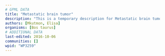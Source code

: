 ```yaml
---
# GPML DATA
title: "Metastatic brain tumor"
description: "This is a temporary description for Metastatic brain tumor"
authors: [Mkutmon, Elisa]
organisms: [Bos taurus]
# ADDITIONAL DATA
last-edited: 2016-10-06
communities: []
wpid: "WP3259"
---
```

